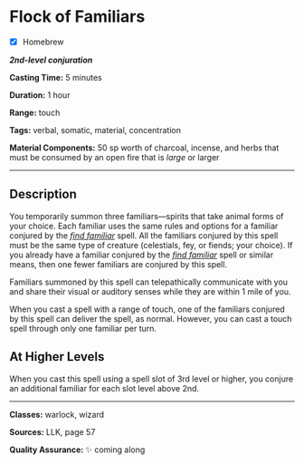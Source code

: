 # Flock of Familiars

- [x] Homebrew

***2nd-level conjuration***

**Casting Time:** 5 minutes

**Duration:** 1 hour

**Range:** touch

**Tags:** verbal, somatic, material, concentration

**Material Components:** 50 sp worth of charcoal, incense, and herbs that must be consumed by an open fire that is *large* or larger

---

## Description
You temporarily summon three familiars&mdash;spirits that take animal forms of your choice.
Each familiar uses the same rules and options for a familiar conjured by the [*find familiar*](./find-familiar) spell.
All the familiars conjured by this spell must be the same type of creature (celestials, fey, or fiends; your choice).
If you already have a familiar conjured by the [*find familiar*](./find-familiar) spell or similar means, then one fewer familiars are conjured by this spell.

Familiars summoned by this spell can telepathically communicate with you and share their visual or auditory senses while they are within 1 mile of you.

When you cast a spell with a range of touch, one of the familiars conjured by this spell can deliver the spell, as normal.
However, you can cast a touch spell through only one familiar per turn.

## At Higher Levels
When you cast this spell using a spell slot of 3rd level or higher, you conjure an additional familiar for each slot level above 2nd.

---

**Classes:** warlock, wizard

**Sources:** LLK, page 57

**Quality Assurance:** :sparkles: coming along
